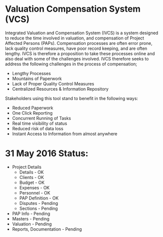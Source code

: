 # Valuation Compensation System (VCS)

Integrated Valuation and Compensation System (IVCS) is a system designed to reduce the time involved in valuation, and compensation of Project Affected Persons (PAPs). Compensation processes are often error prone, lack quality control measures, have poor record keeping, and are often lengthy. IVCS is therefore a proposition to take these processes online and also deal with some of the challenges involved. IVCS therefore seeks to address the following challenges in the process of compensation;

- Lengthy Processes
- Mountains of Paperwork
- Lack of Proper Quality Control Measures
- Centralized Resources & Information Repository

Stakeholders using this tool stand to benefit in the following ways:

- Reduced Paperwork
- One Click Reporting
- Concurrent Running of Tasks
- Real time visibility of status
- Reduced risk of data loss
- Instant Access to Information from almost anywhere


# 31 May 2016 Status:

- Project Details
  - Details - OK
  - Clients - OK
  - Budget - OK
  - Expenses - OK
  - Personnel - OK
  - PAP Definition - OK
  - Disputes - Pending
  - Sections - Pending
- PAP Info - Pending
- Masters - Pending
- Valuation - Pending
- Reports, Documentation - Pending
